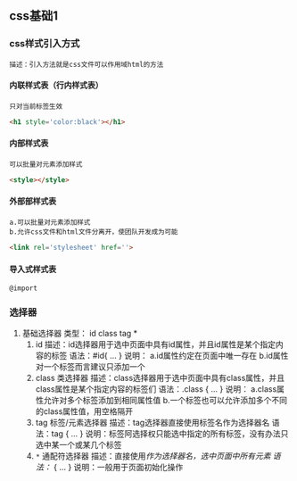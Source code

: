 ## css基础1
### css样式引入方式
    描述：引入方法就是css文件可以作用域html的方法
#### 内联样式表（行内样式表）
    只对当前标签生效
```html
<h1 style='color:black'></h1>
```
#### 内部样式表
    可以批量对元素添加样式
```html
<style></style>
```
#### 外部部样式表
    a.可以批量对元素添加样式
    b.允许css文件和html文件分离开，使团队开发成为可能
```html
<link rel='stylesheet' href=''>
```
#### 导入式样式表
    @import
### 选择器
1. 基础选择器
   类型： id class tag *
   1. id
   描述：id选择器用于选中页面中具有id属性，并且id属性是某个指定内容的标签
   语法：#id{ ... }
   说明：
   a.id属性约定在页面中唯一存在
   b.id属性对一个标签而言建议只添加一个
   2. class 类选择器
   描述：class选择器用于选中页面中具有class属性，并且class属性是某个指定内容的标签们
   语法：.class { ... }
   说明：
   a.class属性允许对多个标签添加到相同属性值
   b.一个标签也可以允许添加多个不同的class属性值，用空格隔开
   3. tag 标签/元素选择器
   描述：tag选择器直接使用标签名作为选择器名
   语法：tag { ... }
   说明：标签阿选择权只能选中指定的所有标签，没有办法只选中某一个或某几个标签
   4. `*` 通配符选择器
   描述：直接使用*作为选择器名，选中页面中所有元素
   语法：* { ... }
   说明：一般用于页面初始化操作 
